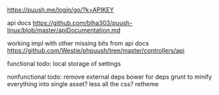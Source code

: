 https://puush.me/login/go/?k=APIKEY

api docs
https://github.com/blha303/puush-linux/blob/master/apiDocumentation.md

working impl with other missing bits from api docs
https://github.com/Westie/phpuush/tree/master/controllers/api

functional todo:
local storage of settings

nonfunctional todo:
remove external deps
bower for deps
grunt to minify everything into single asset?
less all the css?
retheme
